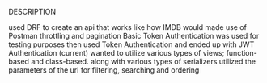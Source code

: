 DESCRIPTION

used DRF to create an api that works like how IMDB would
made use of Postman
throttling and pagination
Basic Token Authentication was used for testing purposes then used Token Authentication and ended up with JWT Authentication (current)
wanted to utilize various types of views; function-based and class-based. along with various types of serializers
utilized the parameters of the url for filtering, searching and ordering
